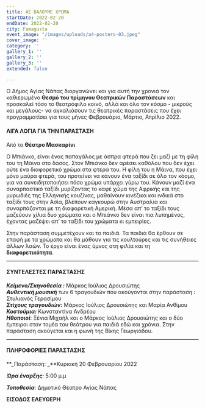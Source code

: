 ```yaml
---
title: ΑΣ ΒΑΛΟΥΜΕ ΧΡΩΜΑ
startDate: 2022-02-20
endDate: 2022-02-20
city: Famagusta
event_image: "/images/uploads/a4-posters-03.jpeg"
cover_image: ''
category: ''
gallery_1: ''
gallery_2: ''
gallery_3: ''
extended: false

---
```

Ο Δήμος Αγίας Νάπας διοργανώνει και για αυτή την χρονιά τον καθιερωμένο **Θεσμό του τρίμηνου Θεατρικών Παραστάσεων** και προσκαλεί τόσο το θεατρόφιλο κοινό, αλλά και όλο τον κόσμο - μικρούς και μεγάλους- να αγκαλιάσουν τις θεατρικές παραστάσεις που έχει προγραμματίσει για τους μήνες Φεβρουάριο, Μάρτιο, Απρίλιο 2022.

#### ΛΙΓΑ ΛΟΓΙΑ ΓΙΑ ΤΗΝ ΠΑΡΑΣΤΑΣΗ

Από το **Θέατρο Μασκαρίνι**

Ο Μπιάνκο, είναι ένας παπαγάλος με άσπρα φτερά που ζει μαζί με τη φίλη του τη Μάινα στο δάσος. Στον Μπιάνκο δεν αρέσει καθόλου που δεν έχει ούτε ένα διαφορετικό χρώμα στα φτερά του. Η φίλη του η Μάινα, που έχει μόνο μαύρα φτερά, του προτείνει να κάνουν ένα ταξίδι σε όλο τον κόσμο, για να συνειδητοποιήσει πόσο χρώμα υπάρχει γύρω του. Κάνουν μαζί ένα συναρπαστικό ταξίδι μυρίζοντας το καφέ χώμα της Αφρικής και της μυρωδιές της Ελληνικής κουζίνας, μαθαίνουν κινέζικα και ινδικά στο ταξίδι τους στην Ασία, βλέπουν καγκουρώ στην Αυστραλία και συναρπάζονται με τη διαφορετική Αμερική. Μέσα απ’ το ταξίδι τους μαζεύουν χίλια δυο χρώματα και ο Μπιάνκο δεν είναι πια λυπημένος, έχοντας μαζέψει απ’ το ταξίδι του χρώματα κι εμπειρίες.

Στην παράσταση συμμετέχουν και τα παιδιά. Τα παιδιά θα έρθουν σε επαφή με τα χρώματα και θα μάθουν για τις κουλτούρες και τις συνήθειες άλλων λαών. Το έργο είναι ένας ύμνος στη φιλία και τη **διαφορετικότητα**.

***

#### ΣΥΝΤΕΛΕΣΤΕΣ ΠΑΡΑΣΤΑΣΗΣ

**_Κείμενο/Σκηνοθεσία :_** Μάρκος Ιούλιος Δρουσιώτης  
**_Αυθεντική μουσική_** των 6 τραγουδιών που ακούγονται στην παράσταση **_:_** Στυλιανός Γερασίμου   
**_Στίχους τραγουδιών:_** Μάρκος Ιούλιος Δρουσιώτης και  Μαρία Ανθίμου   
**_Κοστούμια:_** Κωνσταντίνα Ανδρέου  
**_Ηθοποιοί_**: Ξένια Μιχαήλ και ο Μάρκος Ιούλιος Δρουσιώτης και ο δύο έμπειροι στον τομέα του θεάτρου για παιδιά εδώ και χρόνια. Στην παράσταση ακούγεται και η φωνή της Βίκης Γεωργιάδου.

***

#### ΠΛΗΡΟΦΟΡΙΕΣ ΠΑΡΑΣΤΑΣΗΣ

**_Παράσταση: _**Κυριακή 20 Φεβρουαρίου 2022

**_Ώρα έναρξης_**_:_ 5:00 μ.μ

**_Τοποθεσία_**_:_ Δημοτικό Θέατρο Αγίας Νάπας

**ΕΙΣΟΔΟΣ ΕΛΕΥΘΕΡΗ**